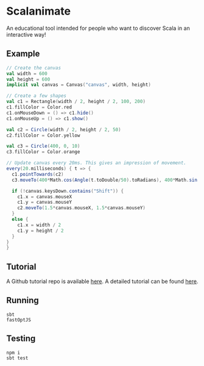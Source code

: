 # Scalanimate

An educational tool intended for people who want to discover Scala in an interactive way!

## Example

~~~ scala
// Create the canvas
val width = 600
val height = 600
implicit val canvas = Canvas("canvas", width, height)

// Create a few shapes
val c1 = Rectangle(width / 2, height / 2, 100, 200)
c1.fillColor = Color.red
c1.onMouseDown = () => c1.hide()
c1.onMouseUp = () => c1.show()

val c2 = Circle(width / 2, height / 2, 50)
c2.fillColor = Color.yellow

val c3 = Circle(400, 0, 10)
c3.fillColor = Color.orange

// Update canvas every 20ms. This gives an impression of movement.
every(20.milliseconds) { t => {
  c1.pointTowards(c2)
  c3.moveTo(400*Math.cos(Angle(t.toDouble/50).toRadians), 400*Math.sin(Angle(t.toDouble/50).toRadians))

  if (!canvas.keysDown.contains("Shift")) {
    c1.x = canvas.mouseX
    c1.y = canvas.mouseY
    c2.moveTo(1.5*canvas.mouseX, 1.5*canvas.mouseY)
  }
  else {
    c1.x = width / 2
    c1.y = height / 2
  }
}
}
~~~

## Tutorial
A Github tutorial repo is available [here](https://github.com/xavierpantet/scalanimate-tutorial).
A detailed tutorial can be found [here](https://xavier.pantet.ch/scalanimate).

## Running
~~~ shell
sbt
fastOptJS
~~~

## Testing
~~~ shell
npm i
sbt test
~~~